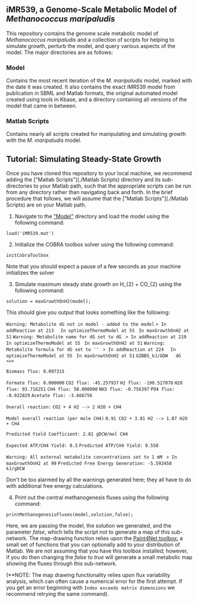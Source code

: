 ## iMR539, a Genome-Scale Metabolic Model of *Methanococcus maripaludis*

This repository contains the genome scale metabolic model of *Methanococcus maripaludis* and a collection of scripts for helping to simulate growth, perturb the model, and query various aspects of the model. The major directories are as follows:

### Model

Contains the most recent iteration of the *M. maripaludis* model, marked with the date it was created. It also contains the exact iMR539 model from publication in SBML and Matlab formats, the original automated model created using tools in Kbase, and a directory containing all versions of the model that came in between. 

### Matlab Scripts

Contains nearly all scripts created for manipulating and simulating growth with the *M. maripaludis* model. 

## Tutorial: Simulating Steady-State Growth

Once you have cloned this repository to your local machine, we recommend adding the ["Matlab Scripts"](./Matlab Scripts) directory and its sub-directories to your Matlab path, such that the appropriate scripts can be run from any directory rather than navigating back and forth. In the brief procedure that follows, we will assume that the ["Matlab Scripts"](./Matlab Scripts) are on your Matlab path. 

1) Navigate to the ["Model"](./Model) directory and load the model using the following command:

`load('iMR539.mat')`

2) Initialize the COBRA toolbox solver using the following command:

`initCobraToolbox`

Note that you should expect a pause of a few seconds as your machine initializes the solver

3) Simulate maximum steady state growth on H_{2} + CO_{2} using the following command:

`solution = maxGrowthOnH2(model);`

This should give you output that looks something like the following:

` Warning: Metabolite dG not in model - added to the model `
`> In addReaction at 213`
`  In optimizeThermoModel at 55`
`  In maxGrowthOnH2 at 51 `
`Warning: Metabolite name for dG set to dG `
`> In addReaction at 219`
`  In optimizeThermoModel at 55`
`  In maxGrowthOnH2 at 51 `
`Warning: Metabolite formula for dG set to '' `
`> In addReaction at 224`
`  In optimizeThermoModel at 55`
`  In maxGrowthOnH2 at 51 `
`GIBBS_kJ/GDW	dG 	<=>        `

`Biomass flux: 0.097315`

`Formate flux: 0.000000`
`CO2 flux: -45.257937`
`H2 flux: -190.527078`
`H2O flux: 93.716251`
`CH4 flux: 50.000000`
`NH3 flux: -0.756397`
`PO4 flux: -0.022829`
`Acetate flux: -3.666756`

`Overall reaction:`
`CO2 + 4 H2 --> 2 H2O + CH4`

`Model overall reaction (per mole CH4)`
`0.91 CO2 + 3.81 H2 --> 1.87 H2O + CH4`

`Predicted Yield Coefficient: 2.81 gDCW/mol CH4`

`Expected ATP/CH4 Yield: 0.5`
`Predicted ATP/CH4 Yield: 0.550`

`Warning: All external metabolite concentrations set to 1 mM `
`> In maxGrowthOnH2 at 99`
`Predicted Free Energy Generation: -5.592458 kJ/gDCW`

Don't be too alarmed by all the warnings generated here; they all have to do with additional free energy calculations. 

4) Print out the central methanogenesis fluxes using the following command:

`printMethanogenesisFluxes(model,solution,false);`

Here, we are passing the model, the solution we generated, and the parameter *false*, which tells the script not to generate a map of this sub-network. The map-drawing function relies upon the [Paint4Net toolbox](http://biosystems.lv/index.php/software/paint4net), a small set of functions that you can optionally add to your distribution of Matlab. We are not assuming that you have this toolbox installed; however, if you do then changing the *false* to *true* will generate a small metabolic map showing the fluxes through this sub-network. 

(**NOTE: The map drawing functionality relies upon flux variability analysis, which can often cause a numerical error for the first attempt. If you get an error beginning with `Index exceeds matrix dimensions` we recommend retrying the same command). 

